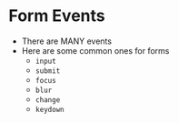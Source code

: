 # Form Events

- There are MANY events
- Here are some common ones for forms
  - `input` 
  - `submit`
  - `focus`
  - `blur`
  - `change`
  - `keydown`

